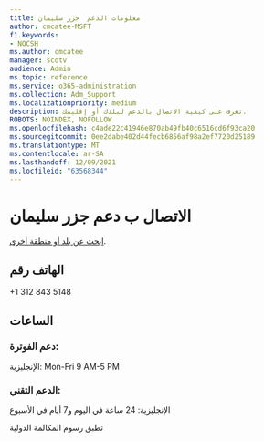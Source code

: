 ```yaml
---
title: معلومات الدعم  جزر سليمان
author: cmcatee-MSFT
f1.keywords:
- NOCSH
ms.author: cmcatee
manager: scotv
audience: Admin
ms.topic: reference
ms.service: o365-administration
ms.collection: Adm_Support
ms.localizationpriority: medium
description: تعرف على كيفية الاتصال بالدعم لبلدك أو إقليمك.
ROBOTS: NOINDEX, NOFOLLOW
ms.openlocfilehash: c4ade22c41946e870ab49fb40c6516cd6f93ca20
ms.sourcegitcommit: 0ee2dabe402d44fecb6856af98a2ef7720d25189
ms.translationtype: MT
ms.contentlocale: ar-SA
ms.lasthandoff: 12/09/2021
ms.locfileid: "63568344"
---
```

# <a name="contact-support-for-solomon-islands"></a>الاتصال ب دعم جزر سليمان

[ابحث عن بلد أو منطقة أخرى](../get-help-support.md).

## <a name="phone-number"></a>الهاتف رقم
+1 312 843 5148

## <a name="hours"></a>الساعات
### <a name="billing-support"></a>دعم الفوترة:

الإنجليزية: Mon-Fri 9 AM-5 PM

### <a name="technical-support"></a>الدعم التقني:

الإنجليزية: 24 ساعة في اليوم و7 أيام في الأسبوع

تطبق رسوم المكالمة الدولية
